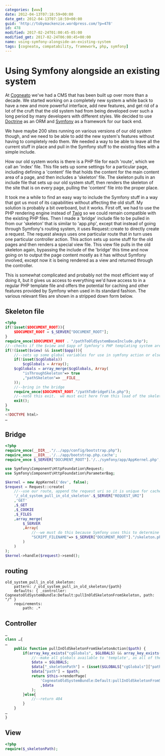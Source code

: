 ```yaml
---
categories: [www]
date: 2012-04-13T07:18:59+00:00
date_gmt: 2012-04-13T07:18:59+00:00
guid: 'http://tobymackenzie.wordpress.com/?p=478'
id: 478
modified: 2017-02-24T01:00:45-05:00
modified_gmt: 2017-02-24T06:00:45+00:00
name: using-symfony-alongside-an-existing-system
tags: [cogneato, compatability, framework, php, symfony]
---
```


Using Symfony alongside an existing system
==========================================

At [Cogneato](http://cogneato.com) we've had a CMS that has been built up over more than a decade.  We started working on a completely new system a while back to have a new and more powerful interface, add new features, and get rid of a lot of the cruft that the old system had from being developed over such a long period by many developers with different styles.  We decided to use [Doctrine](http://www.doctrine-project.org) as an ORM and [Symfony](http://symfony.com) as a framework for our back end.

We have maybe 200 sites running on various versions of our old system though, and we need to be able to add the new system's features without having to completely redo them.  We needed a way to be able to leave all the current stuff in place and pull in the Symfony stuff to the existing files with a simple include.

<!--more-->

How our old system works is there is a PHP file for each 'route', which we call an 'index' file.  This file sets up some settings for a particular page, including defining a 'content' file that holds the content for the main content area of a page, and then includes a 'skeleton' file.  The skeleton pulls in an include file that sets up our old system stuff, then renders the skeleton of the site that is on every page, pulling the 'content' file into the proper place.

It took me a while to find an easy way to include the Symfony stuff in a way that got us most of its capabilities without affecting the old stuff.  My solution is probably a bit overboard, but it works.  First off, we had to use the PHP rendering engine instead of [Twig](http://twig.sensiolabs.org/) so we could remain compatible with the existing PHP files.  Then I made a 'bridge' include file to be pulled in from our 'skeleton' that is similar to 'app.php', except that instead of going through Symfony's routing system, it uses Request::create to directly create a request.  The request always uses one particular route that in turn uses one particular controller action.  This action sets up some stuff for the old pages and then renders a special view file.  This view file pulls in the old skeleton again, bypassing the include of the 'bridge' this time and now going on to output the page content mostly as it has without Symfony involved, except now it is being rendered as a view and returned through the controller.

This is somewhat complicated and probably not the most efficient way of doing it, but it gives us access to everything we'd have access to in a regular PHP template file and offers the potential for caching and other features provided by Symfony when used in its standard fashion.  The various relevant files are shown in a stripped down form below.

Skeleton file
-------------

``` php
<?php
if(!isset($DOCUMENT_ROOT)){
	$DOCUMENT_ROOT = $_SERVER["DOCUMENT_ROOT"];
}
require_once($DOCUMENT_ROOT . "/pathToOldSystemBaseInclude.php");
//--checks if the $view and $app of Symfony's PHP templating system are set.  if not we need to include the bridge
if(!(isset($view) && isset($app))){
	//--sets up some global variables for use in symfony action or elsewhere
	if(!isset($cgGlobals))
		$cgGlobals = Array();
	$cgGlobals = array_merge($cgGlobals, Array(
		"isThroughSkeleton"=> true
		,"pathSkeleton"=> __FILE__
	));
	//--bring in the bridge
	require_once($DOCUMENT_ROOT."/pathToBridgeFile.php");
	//--note this exit.  we must exit here from this load of the skeleton because everything after this will be loaded by the second run through of this file and when we come back here Symfony will already have run and done its render from the action and what not
	exit();
}
?>
<!DOCTYPE html>
…
```

Bridge
------

``` php
<?php
require_once(__DIR__."/../app/config/bootstrap.php");
require_once __DIR__.'/../app/bootstrap.php.cache';
require_once $_SERVER["DOCUMENT_ROOT"].'/../symfony/app/AppKernel.php';

use Symfony\Component\HttpFoundation\Request;
use Symfony\Component\HttpFoundation\ParameterBag;

$kernel = new AppKernel('dev', false);
$request = Request::create(
	//--use our route, append the request uri so it is unique for cacheing
	'/_old_system_pull_in_old_skeleton'.$_SERVER["REQUEST_URI"]
	,'GET'
	,$_GET
	,$_COOKIE
	,$_FILES
	,array_merge(
		$_SERVER
		,Array(
			//--we must do this because Symfony uses this to determine its path root, but some of our 'index' files are not in the web root
			"SCRIPT_FILENAME"=> $_SERVER["DOCUMENT_ROOT"]."/skeleton.php"
		)
	)
);
$kernel->handle($request)->send();
```

routing
-------

```
old_system_pull_in_old_skeleton:
	pattern: /_old_system_pull_in_old_skeleton/{path}
	defaults: { _controller: CogneatoOldSystemBundle:Default:pullInOldSkeletonFromSkeleton, path: "/" }
	requirements:
		path: .*
```

Controller
----------

``` php
…
class …{
…
	public function pullInOldSkeletonFromSkeletonAction($path) {
		if(array_key_exists("cgGlobals", $GLOBALS) && array_key_exists("isThroughSkeleton", $GLOBALS["cgGlobals"]) && $GLOBALS["cgGlobals"]["isThroughSkeleton"]){
			//--make all globals available to 'template', as all of the old system stuff set up by our first run through the 'skeleton' are globals
			$data = $GLOBALS;
			$data["_skeletonPath"] = (isset($GLOBALS["cgGlobals"]["pathSkeleton"])) ? $GLOBALS["cgGlobals"]["pathSkeleton"] : $_SERVER["DOCUMENT_ROOT"] . "/skeleton.php";
			$data["path"] = $path;
			return $this->renderPage(
				'CogneatoOldSystemBundle:Default:pullInOldSkeletonFromSkeleton.html.php'
				,$data
			);
		}else{
			//--return 404
		}
	}
…
}
```

View
----

``` php
<?php
require($_skeletonPath);
```
